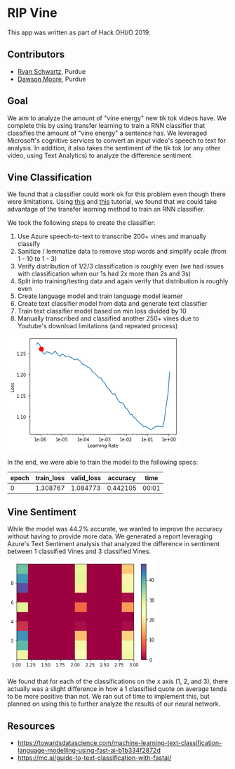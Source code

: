 # RIP Vine

This app was written as part of Hack OHI/O 2019.

## Contributors
* [Ryan Schwartz](https://github.com/RyanSchw), Purdue
* [Dawson Moore](https://github.com/DMoore12), Purdue

## Goal
We aim to analyze the amount of "vine energy" new tik tok videos have. We complete this by using transfer learning to train a RNN classifier that classifies the amount of "vine energy" a sentence has. We leveraged Microsoft's cognitive services to convert an input video's speech to text for analysis. In addition, it also takes the sentiment of the tik tok (or any other video, using Text Analytics) to analyze the difference sentiment.

## Vine Classification
We found that a classifier could work ok for this problem even though there were limitations. Using [this](https://towardsdatascience.com/machine-learning-text-classification-language-modelling-using-fast-ai-b1b334f2872d) and [this](https://mc.ai/guide-to-text-classification-with-fastai/) tutorial, we found that we could take advantage of the transfer learning method to train an RNN classifier.

We took the following steps to create the classifier:
1. Use Azure speech-to-text to transcribe 200+ vines and manually classify
1. Sanitize / lemmatize data to remove stop words and simplify scale (from 1 - 10 to 1 - 3)
1. Verify distribution of 1/2/3 classification is roughly even (we had issues with classification when our 1s had 2x more than 2s and 3s)
1. Split into training/testing data and again verify that distribution is roughly even
1. Create language model and train language model learner
1. Create text classifier model from data and generate text classifier
1. Train text classifier model based on min loss divided by 10
1. Manually transcribed and classified another 250+ vines due to Youtube's download limitations (and repeated process)

![learning rate finder](learning_rate_finder.png)

In the end, we were able to train the model to the following specs:

epoch|train_loss|valid_loss|accuracy|time
---|---|---|---|---
0|1.308767|1.084773|0.442105|00:01

## Vine Sentiment
While the model was 44.2% accurate, we wanted to improve the accuracy without having to provide more data. We generated a report leveraging Azure's Text Sentiment analysis that analyzed the difference in sentiment between 1 classified Vines and 3 classified Vines.

![vine sentiment](vine_sentiment.png)

We found that for each of the classifications on the x axis (1, 2, and 3), there actually was a slight difference in how a 1 classified quote on average tends to be more positive than not. We ran out of time to implement this, but planned on using this to further analyze the results of our neural network.

## Resources
- https://towardsdatascience.com/machine-learning-text-classification-language-modelling-using-fast-ai-b1b334f2872d
- https://mc.ai/guide-to-text-classification-with-fastai/

